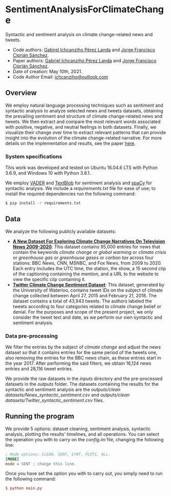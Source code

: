 # SentimentAnalysisForClimateChange
Syntactic and sentiment analysis on climate change-related news and tweets.

* Code authors: [Gabirel Ichcanziho Pérez Landa](https://github.com/ichcanziho) and [Jorge Francisco Ciprián Sánchez](https://github.com/JorgeFCS).
* Paper authors: [Gabriel Ichcanziho Pérez Landa](https://www.linkedin.com/in/ichcanziho/) and [Jorge Francisco Ciprián Sánchez](https://www.linkedin.com/in/jorge-ciprian-a735b7105/).
* Date of creation: May 10th, 2021.
* Code Author Email: ichcanziho@outlook.com

## Overview

We employ natural language processing techniques such as sentiment and syntactic analysis to analyze selected news and tweets datasets, obtaining the prevailing sentiment and structure of climate change-related news and tweets. We then extract and compare the most relevant words associated with positive, negative, and neutral feelings in both datasets. Finally, we visualize their change over time to extract relevant patterns that can provide insight into the evolution of the climate change-related narrative. For more details on the implementation and results, see the paper [here]().

### System specifications
This work was developed and tested on Ubuntu 16.04.6 LTS with Python 3.6.9, and Windows 10 with Python 3.8.1.

We employ [VADER](https://pypi.org/project/vaderSentiment/) and [TextBlob](https://textblob.readthedocs.io/en/dev/#) for sentiment analysis and [spaCy](https://spacy.io/) for syntactic analysis. We include a *requirements.txt* file for ease of use; to install the required dependencies run the following command:

```sh
$ pip install -r requirements.txt
```

## Data

We analyze the following publicly available datasets:

* **[A New Dataset For Exploring Climate Change Narratives On Television News 2009-2020](https://blog.gdeltproject.org/a-new-dataset-for-exploring-climate-change-narratives-on-television-news-2009-2020/)**: This dataset contains 95,000 entries for news that contain the keywords *climate change* or *global warming* or *climate crisis* or *greenhouse gas* or *greenhouse gases* or *carbon tax* across four stations: BBC News, CNN, MSNBC, and Fox News, from 2009 to 2020. Each entry includes the UTC time, the station, the show, a 15 second clip of the captioning containing the mention, and a URL to the website to view the specific clip containing it.
* **[Twitter Climate Change Sentiment Dataset](https://www.kaggle.com/edqian/twitter-climate-change-sentiment-dataset)**: This dataset, generated by the University of Waterloo, contains tweet IDs on the subject of climate change collected between April 27, 2015 and February 21, 2018. The dataset contains a total of 43,943 tweets. The authors labeled the tweets according to four categories related to climate change belief or denial. For the purposes and scope of the present project, we only consider the tweet text and date, as we perform our own syntactic and sentiment analysis. 

### Data pre-processing
We filter the entries by the subject of *climate change* and adjust the news dataset so that it contains entries for the same period of the tweets one, also removing the entries for the BBC news chain, as these entries start in the year 2017. After performing the said filters, we obtain 16,124 news entries and 28,116 tweet entries.

We provide the raw datasets in the *inputs* directory and the pre-processed datasets in the *outputs* folder. The datasets containing the results for the syntactic and sentiment analysis are the *outputs/clean datasets/News_syntactic_sentiment.csv* and *outputs/clean datasets/Twitter_syntactic_sentiment.csv* files.

## Running the program

We provide 5 options: dataset cleaning, sentiment analysis, syntactic analysis, plotting the results' timelines, and all operations. You can select the operation you with to carry on the *config.ini* file, changing the following line:

```ini
; Mode options: CLEAN, SENT, SYNT, PLOTS, ALL.
[MODE]
mode = SENT ; change this line.
```

Once you have set the option you with to carry out, you simply need to run the following command:


```ini
$ python main.py
```
